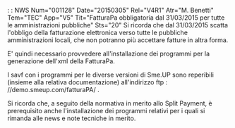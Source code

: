  :  : NWS Num="001128" Date="20150305" Rel="V4R1" Atr="M. Benetti" Tem="TEC" App="V5" Tit="FatturaPa obbligatoria dal 31/03/2015 per tutte le amministrazioni pubbliche" Sts="20"
Si ricorda che dal 31/03/2015 scatta l'obbligo della fatturazione elettronica verso tutte le pubbliche amministrazioni locali, che non potranno più accettare fatture in altra forma.

E' quindi necessario provvedere all'installazione dei programmi per la generazione dell'xml della FatturaPa.

I savf con i programmi per le diverse versioni di Sme.UP sono reperibili (insieme alla relativa documentazione) all'indirizzo ftp : //demo.smeup.com/fatturaPA/ .

Si ricorda che, a seguito della normativa in merito allo Split Payment, è prerequisito anche l'installazione dei programmi relativi  per i quali si rimanda alle news e note tecniche in merito.

